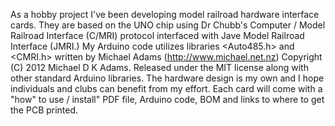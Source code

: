 As a hobby project I've been developing model railroad hardware interface cards. They are based on the UNO chip using Dr Chubb's Computer / Model Railroad Interface (C/MRI) protocol interfaced with Jave Model Railroad Interface (JMRI.) 
My Arduino code utilizes libraries <Auto485.h> and <CMRI.h> written by Michael Adams (http://www.michael.net.nz) Copyright (C) 2012 Michael D K Adams. Released under the MIT license along with other standard Arduino libraries. 
The hardware design is my own and I hope individuals and clubs can benefit from my effort. Each card will come with a "how" to use / install" PDF file, Arduino code, BOM and links to where to get the PCB printed.
